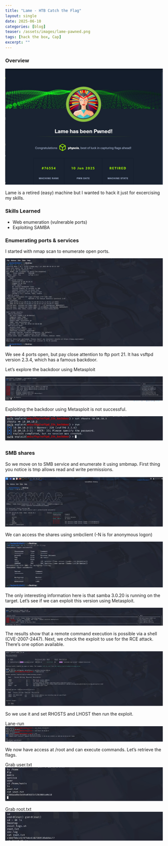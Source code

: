 ```yaml
---
title: "Lame - HTB Catch the Flag"
layout: single
date: 2025-06-10
categories: [blog]
teaser: /assets/images/lame-pawned.png
tags: [hack the box, Cap]
excerpt: ""
---
```

### Overview

![Cap](/assets/images/lame-pawned.png)

Lame is a retired (easy) machine but I wanted to hack it just for excercising my skills. 

### Skills Learned
- Web enumeration (vulnerable ports)
- Exploiting SAMBA

### Enumerating ports & services

I started with nmap scan to enumerate open ports. 

<img src="/assets/images/lame-nmap.png" alt="Nmap Scan" style="max-width:100%;">

We see 4 ports open, but pay close attention to ftp port 21. It has vsftpd version 2.3.4, which has a famous backdoor.

Let’s explore the backdoor using Metasploit

<img src="/assets/images/lame-metasploit.png" alt="VSFTPD" style="max-width:100%;">

Exploiting the backdoor using Metasploit is not successful. 

<img src="/assets/images/lame-msf.png" alt="MSF" style="max-width:100%;">

### SMB shares

So we move on to SMB service and enumerate it using smbmap. First thing you notice is tmp allows read and write permissions. 

<img src="/assets/images/lame-smbclient.png" alt="Smbmap" style="max-width:100%;">

We can access the shares using smbclient (-N is for anonymous logon)

<img src="/assets/images/lame-smb-anon.png" alt="SMB Anonymous" style="max-width:100%;">

The only interesting information here is that samba 3.0.20 is running on the target. Let’s see if we can exploit this version using Metasploit.

<img src="/assets/images/lame-smb-version.png" alt="Samba" style="max-width:100%;">

The results show that a remote command execution is possible via a shell (CVE-2007-2447).
Next, we check the exploit to use for the RCE attack. There’s one option available. 

<img src="/assets/images/lame-rce-exploit.png" alt="RCE Exploit" style="max-width:100%;">

So we use it and set RHOSTS and LHOST then run the exploit.

Lane-run<img src="/assets/images/lame-run.png" alt="Exploit" style="max-width:100%;">

We now have access at /root and can execute commands. Let’s retrieve the flags. 

Grab user.txt
<img src="/assets/images/lame-usertxt.png" alt="MSF" style="max-width:100%;">

Grab root.txt
<img src="/assets/images/lame-roottxt.png" alt="MSF" style="max-width:100%;">
